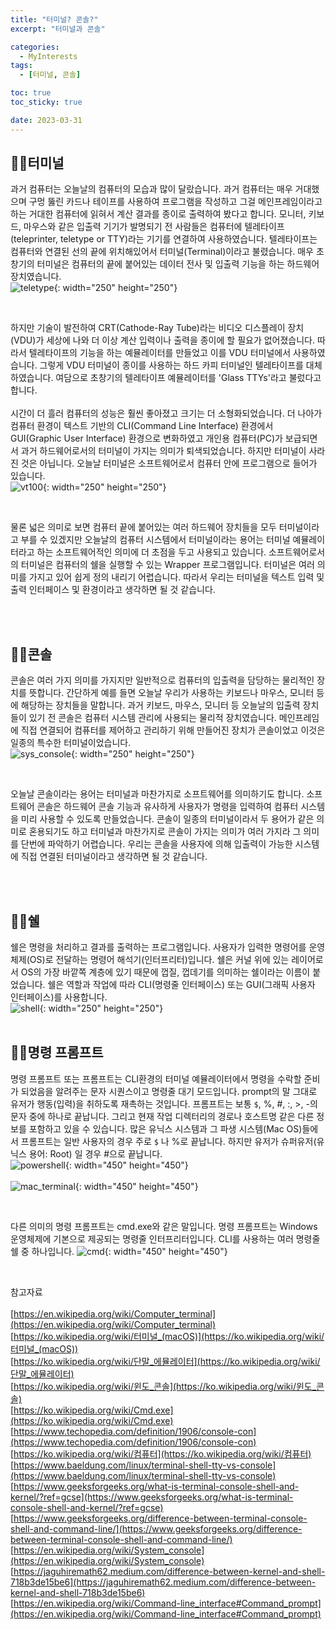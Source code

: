 ```yaml
---
title: "터미널? 콘솔?"
excerpt: "터미널과 콘솔"

categories:
  - MyInterests
tags:
  - [터미널, 콘솔]

toc: true
toc_sticky: true

date: 2023-03-31
---
```


## 👨‍💻터미널
과거 컴퓨터는 오늘날의 컴퓨터의 모습과 많이 달랐습니다. 과거 컴퓨터는 매우 거대했으며 구멍 뚫린 카드나 테이프를 사용하여 프로그램을 작성하고 그걸 메인프레임이라고 하는 거대한 컴퓨터에 읽혀서 계산 결과를 종이로 출력하여 봤다고 합니다. 모니터, 키보드, 마우스와 같은 입출력 기기가 발명되기 전 사람들은 컴퓨터에 텔레타이프(teleprinter, teletype or TTY)라는 기기를 연결하여 사용하였습니다. 텔레타이프는 컴퓨터와 연결된 선의 끝에 위치해있어서 터미널(Terminal)이라고 불렸습니다. 매우 초창기의 터미널은 컴퓨터의 끝에 붙어있는 데이터 전사 및 입출력 기능을 하는 하드웨어 장치였습니다.
<br>
![teletype](/assets/images/MyInterest/teletype.jpeg){: width="250" height="250"}

<br>

하지만 기술이 발전하여 CRT(Cathode-Ray Tube)라는 비디오 디스플레이 장치(VDU)가 세상에 나와 더 이상 계산 입력이나 출력을 종이에 할 필요가 없어졌습니다. 따라서 텔레타이프의 기능을 하는 예뮬레이터를 만들었고 이를 VDU 터미널에서 사용하였습니다. 그렇게 VDU 터미널이 종이를 사용하는 하드 카피 터미널인 텔레타이프를 대체하였습니다. 여담으로 초창기의 텔레타이프 예뮬레이터를 'Glass TTYs'라고 불렀다고 합니다.
<br><br>
시간이 더 흘러 컴퓨터의 성능은 훨씬 좋아졌고 크기는 더 소형화되었습니다. 더 나아가 컴퓨터 환경이 텍스트 기반의 CLI(Command Line Interface) 환경에서 GUI(Graphic User Interface) 환경으로 변화하였고 개인용 컴퓨터(PC)가 보급되면서 과거 하드웨어로서의 터미널이 가지는 의미가 퇴색되었습니다. 하지만 터미널이 사라진 것은 아닙니다. 오늘날 터미널은 소프트웨어로서 컴퓨터 안에 프로그램으로 들어가 있습니다.
<br>
![vt100](/assets/images/MyInterest/VT100.png){: width="250" height="250"}

<br>

물론 넓은 의미로 보면 컴퓨터 끝에 붙어있는 여러 하드웨어 장치들을 모두 터미널이라고 부를 수 있겠지만 오늘날의 컴퓨터 시스템에서 터미널이라는 용어는 터미널 예뮬레이터라고 하는 소프트웨어적인 의미에 더 초점을 두고 사용되고 있습니다. 소프트웨어로서의 터미널은 컴퓨터의 쉘을 실행할 수 있는 Wrapper 프로그램입니다. 터미널은 여러 의미를 가지고 있어 쉽게 정의 내리기 어렵습니다. 따라서 우리는 터미널을 텍스트 입력 및 출력 인터페이스 및 환경이라고 생각하면 될 것 같습니다.

<br><br>

## 👨‍💻콘솔
콘솔은 여러 가지 의미를 가지지만 일반적으로 컴퓨터의 입출력을 담당하는 물리적인 장치를 뜻합니다. 간단하게 예를 들면 오늘날 우리가 사용하는 키보드나 마우스, 모니터 등에 해당하는 장치들을 말합니다. 과거 키보드, 마우스, 모니터 등 오늘날의 입출력 장치들이 있기 전 콘솔은 컴퓨터 시스템 관리에 사용되는 물리적 장치였습니다. 메인프레임에 직접 연결되어 컴퓨터를 제어하고 관리하기 위해 만들어진 장치가 콘솔이었고 이것은 일종의 특수한 터미널이었습니다.
<br>
![sys_console](/assets/images/MyInterest/sysconsole.jpeg){: width="250" height="250"}

<br>

오늘날 콘솔이라는 용어는 터미널과 마찬가지로 소프트웨어를 의미하기도 합니다. 소프트웨어 콘솔은 하드웨어 콘솔 기능과 유사하게 사용자가 명령을 입력하여 컴퓨터 시스템을 미리 사용할 수 있도록 만들었습니다. 콘솔이 일종의 터미널이라서 두 용어가 같은 의미로 혼용되기도 하고 터미널과 마찬가지로 콘솔이 가지는 의미가 여러 가지라 그 의미를 단번에 파악하기 어렵습니다. 우리는 콘솔을 사용자에 의해 입출력이 가능한 시스템에 직접 연결된 터미널이라고 생각하면 될 것 같습니다.

<br><br>

## 👨‍💻쉘
쉘은 명령을 처리하고 결과를 출력하는 프로그램입니다. 사용자가 입력한 명령어를 운영 체제(OS)로 전달하는 명령어 해석기(인터프리터)입니다. 쉘은 커널 위에 있는 레이어로서 OS의 가장 바깥쪽 계층에 있기 때문에 껍질, 껍데기를 의미하는 쉘이라는 이름이 붙었습니다. 쉘은 역할과 작업에 따라 CLI(명령줄 인터페이스) 또는 GUI(그래픽 사용자 인터페이스)를 사용합니다.
<br>
![shell](/assets/images/MyInterest/shell.png){: width="250" height="250"}
<br><br>

## 👨‍💻명령 프롬프트
명령 프롬프트 또는 프롬프트는 CLI환경의 터미널 예뮬레이터에서 명령을 수락할 준비가 되었음을 알려주는 문자 시퀀스이고 명령줄 대기 모드입니다. prompt의 말 그대로 유저가 행동(입력)을 취하도록 재촉하는 것입니다. 프롬프트는 보통 `$`, %, #, :, >, -의 문자 중에 하나로 끝납니다. 그리고 현재 작업 디렉터리의 경로나 호스트명 같은 다른 정보를 포함하고 있을 수 있습니다. 많은 유닉스 시스템과 그 파생 시스템(Mac OS)들에서 프롬프트는 일반 사용자의 경우 주로 `$` 나 %로 끝납니다. 하지만 유저가 슈퍼유저(유닉스 용어: Root) 일 경우 #으로 끝납니다.
<br>
![powershell](/assets/images/MyInterest/powershell.png){: width="450" height="450"}
<br><br>
![mac_terminal](/assets/images/MyInterest/macterminal.png){: width="450" height="450"}

<br>

다른 의미의 명령 프롬프트는 cmd.exe와 같은 말입니다. 명령 프롬프트는 Windows 운영체제에 기본으로 제공되는 명령줄 인터프리터입니다. CLI를 사용하는 여러 명령줄 쉘 중 하나입니다.
![cmd](/assets/images/MyInterest/cmd.png){: width="450" height="450"}

<br>

참고자료
<br><br>
[https://en.wikipedia.org/wiki/Computer_terminal](https://en.wikipedia.org/wiki/Computer_terminal)
<br>
[https://ko.wikipedia.org/wiki/터미널_(macOS)](https://ko.wikipedia.org/wiki/터미널_(macOS))
<br>
[https://ko.wikipedia.org/wiki/단말_에뮬레이터](https://ko.wikipedia.org/wiki/단말_에뮬레이터)
<br>
[https://ko.wikipedia.org/wiki/윈도_콘솔](https://ko.wikipedia.org/wiki/윈도_콘솔)
<br>
[https://ko.wikipedia.org/wiki/Cmd.exe](https://ko.wikipedia.org/wiki/Cmd.exe)
<br>
[https://www.techopedia.com/definition/1906/console-con](https://www.techopedia.com/definition/1906/console-con)
<br>
[https://ko.wikipedia.org/wiki/컴퓨터](https://ko.wikipedia.org/wiki/컴퓨터)
<br>
[https://www.baeldung.com/linux/terminal-shell-tty-vs-console](https://www.baeldung.com/linux/terminal-shell-tty-vs-console)
<br>
[https://www.geeksforgeeks.org/what-is-terminal-console-shell-and-kernel/?ref=gcse](https://www.geeksforgeeks.org/what-is-terminal-console-shell-and-kernel/?ref=gcse)
<br>
[https://www.geeksforgeeks.org/difference-between-terminal-console-shell-and-command-line/](https://www.geeksforgeeks.org/difference-between-terminal-console-shell-and-command-line/)
<br>
[https://en.wikipedia.org/wiki/System_console](https://en.wikipedia.org/wiki/System_console)
<br>
[https://jaguhiremath62.medium.com/difference-between-kernel-and-shell-718b3de15be6](https://jaguhiremath62.medium.com/difference-between-kernel-and-shell-718b3de15be6)
<br>
[https://en.wikipedia.org/wiki/Command-line_interface#Command_prompt](https://en.wikipedia.org/wiki/Command-line_interface#Command_prompt)

<br><br>
